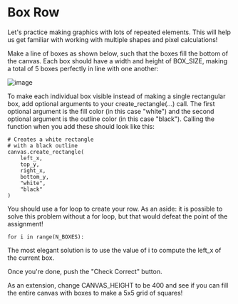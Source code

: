 # Box Row

Let's practice making graphics with lots of repeated elements. This will help us get familiar with working with multiple shapes and pixel calculations!

Make a line of boxes as shown below, such that the boxes fill the bottom of the canvas. Each box should have a width and height of BOX_SIZE, making a total of 5 boxes perfectly in line with one another:

![image](https://github.com/user-attachments/assets/694f9456-5649-46fa-b33c-fc44be999f26)

To make each individual box visible instead of making a single rectangular box, add optional arguments to your create_rectangle(...) call. The first optional argument is the fill color (in this case "white") and the second optional argument is the outline color (in this case "black"). Calling the function when you add these should look like this:

    # Creates a white rectangle 
    # with a black outline
    canvas.create_rectangle(
        left_x, 
        top_y, 
        right_x, 
        bottom_y, 
        "white", 
        "black"
    )

You should use a for loop to create your row. As an aside: it is possible to solve this problem without a for loop, but that would defeat the point of the assignment!

    for i in range(N_BOXES):

The most elegant solution is to use the value of i to compute the left_x of the current box.

Once you're done, push the "Check Correct" button.

As an extension, change CANVAS_HEIGHT to be 400 and see if you can fill the entire canvas with boxes to make a 5x5 grid of squares!

